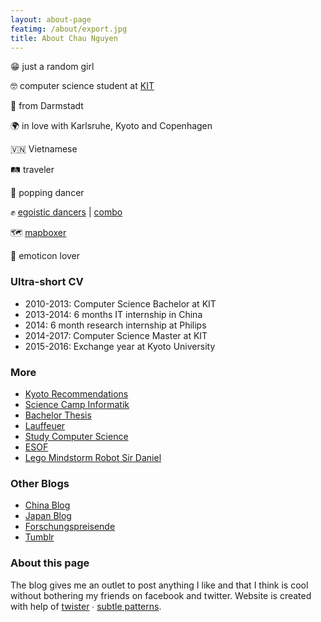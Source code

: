 ```yaml
---
layout: about-page
featimg: /about/export.jpg
title: About Chau Nguyen
---
```

😁 just a random girl

🤓 computer science student at [KIT](http://kit.edu)

🏡 from Darmstadt

🌍️ in love with Karlsruhe, Kyoto and Copenhagen

🇻🇳 Vietnamese

🛤 traveler

💃 popping dancer

✊ [egoistic dancers](https://twitter.com/egoisticdancers?lang=en) \| [combo](http://team-combo.de/)

🗺 [mapboxer](mapbox.com)

🙈 emoticon lover

### Ultra-short CV
- 2010-2013: Computer Science Bachelor at KIT
- 2013-2014: 6 months IT internship in China
- 2014:      6 month research internship at Philips
- 2014-2017: Computer Science Master at KIT
- 2015-2016: Exchange year at Kyoto University


### More
- [Kyoto Recommendations](kyoto)
- [Science Camp Informatik](science-camp-informatik)
- [Bachelor Thesis](bachelor-thesis)
- [Lauffeuer](lauffeuer)
- [Study Computer Science](study-computer-science)
- [ESOF](esof)
- [Lego Mindstorm Robot Sir Daniel](lego-mindstorm-robot-sir-daniel)

### Other Blogs
- [China Blog](http://forschungspreisen.de/)
- [Japan Blog](http://chausjapan.tumblr.com/)
- [Forschungspreisende](http://forschungspreisen.de/)
- [Tumblr](http://chaupow.tumblr.com/)

### About this page
The blog gives me an outlet to post anything I like and that I think is cool without bothering my friends on facebook and twitter.
Website is created with help of [twister](http://twister.digitalmind.ch/) ∙ [subtle patterns](http://subtlepatterns.com).